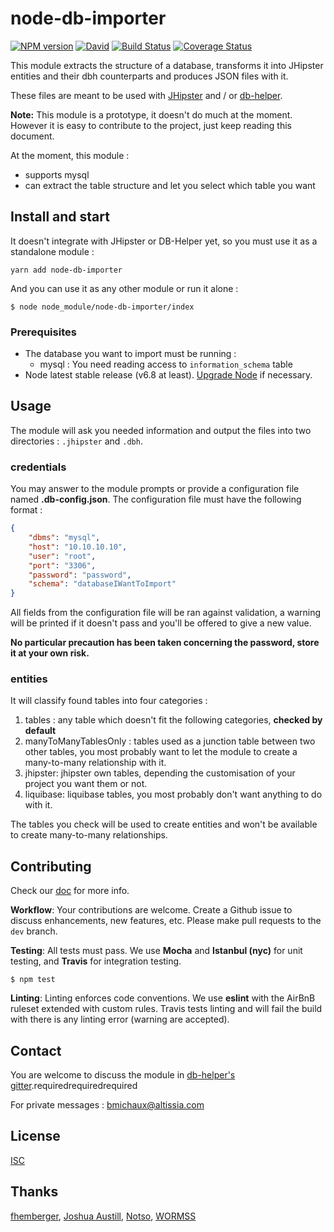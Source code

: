 # node-db-importer
[![NPM version][npm-image]][npm-url]
[![David][david-image]][david-url]
[![Build Status][travis-image]][travis-url]
[![Coverage Status][coveralls-image]][coveralls-url]

This module extracts the structure of a database, transforms it into JHipster entities and their dbh counterparts 
and produces JSON files with it.

These files are meant to be used with [JHipster](www.jhipster.github.io) and / or [db-helper](https://github.com/bastienmichaux/generator-jhipster-db-helper).

**Note:** This module is a prototype, it doesn't do much at the moment. However it is easy to contribute to the project, just keep reading this document.

At the moment, this module :
* supports mysql
* can extract the table structure and let you select which table you want

## Install and start

It doesn't integrate with JHipster or DB-Helper yet, so you must use it as a standalone module :

`yarn add node-db-importer`

And you can use it as any other module or run it alone :

`$ node node_module/node-db-importer/index`

### Prerequisites

- The database you want to import must be running :
    - mysql : You need reading access to `information_schema` table
- Node latest stable release (v6.8 at least). [Upgrade Node](https://stackoverflow.com/questions/10075990/upgrading-node-js-to-latest-version) if necessary.

## Usage

The module will ask you needed information and output the files into two directories : `.jhipster` and `.dbh`.

### credentials

You may answer to the module prompts or provide a configuration file named **.db-config.json**.
The configuration file must have the following format : 
```json
{
    "dbms": "mysql",
    "host": "10.10.10.10",
    "user": "root",
    "port": "3306",
    "password": "password",
    "schema": "databaseIWantToImport"
}
```
All fields from the configuration file will be ran against validation, a warning will be printed if it doesn't pass
and you'll be offered to give a new value.

**No particular precaution has been taken concerning the password, store it at your own risk.**

### entities

It will classify found tables into four categories :
1. tables : any table which doesn't fit the following categories, **checked by default**
1. manyToManyTablesOnly : tables used as a junction table between two other tables,
you most probably want to let the module to create a many-to-many relationship with it.
1. jhipster: jhipster own tables, depending the customisation of your project you want them or not.
1. liquibase: liquibase tables, you most probably don't want anything to do with it.

The tables you check will be used to create entities and won't be available to create many-to-many relationships. 

## Contributing

Check our [doc](doc) for more info.

**Workflow**: Your contributions are welcome. Create a Github issue to discuss enhancements, new features, etc. Please make pull requests to the `dev` branch.

**Testing**: All tests must pass. We use **Mocha** and **Istanbul (nyc)** for unit testing, and **Travis** for integration testing.

`$ npm test`

**Linting**: Linting enforces code conventions. We use **eslint** with the AirBnB ruleset extended with custom rules.
Travis tests linting and will fail the build with there is any linting error (warning are accepted).

## Contact

You are welcome to discuss the module in [db-helper's gitter](https://gitter.im/generator-jhipster-db-helper/Lobby).requiredrequiredrequired

For private messages : bmichaux@altissia.com

## License

[ISC](http://www.isc.org/downloads/software-support-policy/isc-license/)

## Thanks

[fhemberger](https://github.com/fhemberger), [Joshua Austill](https://jlaustill.github.io), [Notso](https://gitter.im/notsonotso), [WORMSS](http://wormss.net)

[npm-image]: https://img.shields.io/npm/v/node-db-importer.svg
[npm-url]: https://www.npmjs.com/package/node-db-importer
[david-image]: https://david-dm.org/bastienmichaux/db-importer.svg?theme=shields.io
[david-url]: https://david-dm.org/bastienmichaux/db-importer
[travis-image]: https://travis-ci.org/bastienmichaux/db-importer.svg?branch=master
[travis-url]: https://travis-ci.org/bastienmichaux/db-importer
[coveralls-image]: https://coveralls.io/repos/github/bastienmichaux/db-importer/badge.svg?branch=master
[coveralls-url]: https://coveralls.io/github/bastienmichaux/db-importer?branch=master
